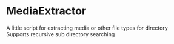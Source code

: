 # MediaExtractor
A little script for extracting media or other file types for directory\
Supports recursive sub directory searching
